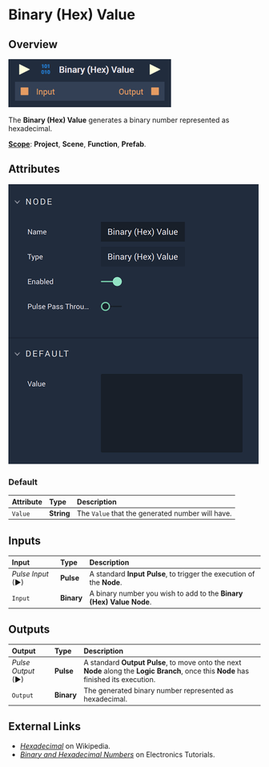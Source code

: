# Binary \(Hex\) Value

## Overview

![The Binary \(Hex\) Value Node.](../../.gitbook/assets/binaryhexvalueupdatedimage.png)

The **Binary \(Hex\) Value** generates a binary number represented as hexadecimal.

[**Scope**](../overview.md#scopes): **Project**, **Scene**, **Function**, **Prefab**.

## Attributes

![The Binary \(Hex)\ Value Node Attributes.](../../.gitbook/assets/binaryvalueattributes.png)

### Default

| Attribute | Type | Description |
| :--- | :--- | :--- |
| `Value` | **String** | The `Value` that the generated number will have. |

## Inputs

| Input | Type | Description |
| :--- | :--- | :--- |
| _Pulse Input_ \(►\) | **Pulse** | A standard **Input Pulse**, to trigger the execution of the **Node**. |
| `Input` | **Binary** | A binary number you wish to add to the **Binary \(Hex\) Value** **Node**. |

## Outputs

| Output | Type | Description |
| :--- | :--- | :--- |
| _Pulse Output_ \(►\) | **Pulse** | A standard **Output Pulse**, to move onto the next **Node** along the **Logic Branch**, once this **Node** has finished its execution. |
| `Output` | **Binary** | The generated binary number represented as hexadecimal. |

## External Links

* [_Hexadecimal_](https://en.wikipedia.org/wiki/Hexadecimal) on Wikipedia.
* [_Binary and Hexadecimal Numbers_](https://www.electronics-tutorials.ws/binary/bin_3.html) on Electronics Tutorials.

